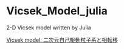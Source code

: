 # Vicsek_Model_julia
2-D Vicsek model written by Julia

[Vicsek model: 二次元自己駆動粒子系と相転移](https://qiita.com/Dolphin7473/items/7a76367a0967e85d376f)
